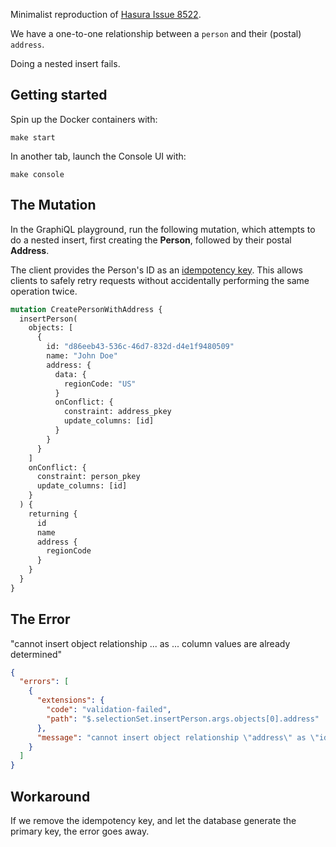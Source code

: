 Minimalist reproduction of
[Hasura Issue 8522](https://github.com/hasura/graphql-engine/issues/8522).

We have a one-to-one relationship between a `person` and their (postal)
`address`. 

Doing a nested insert fails.

## Getting started

Spin up the Docker containers with:
```
make start
```

In another tab, launch the Console UI with:
```
make console
```

## The Mutation

In the GraphiQL playground, run the following mutation, which attempts to do a 
nested insert, first creating the **Person**, followed by their postal
**Address**.

The client provides the Person's ID as an
[idempotency key](https://en.wikipedia.org/wiki/Idempotence).
This allows clients to safely retry requests without accidentally performing the
same operation twice.

```graphql
mutation CreatePersonWithAddress {
  insertPerson(
    objects: [
      {
        id: "d86eeb43-536c-46d7-832d-d4e1f9480509"
        name: "John Doe"
        address: {
          data: {
            regionCode: "US"
          }
          onConflict: {
            constraint: address_pkey
            update_columns: [id]
          }
        }
      }
    ]
    onConflict: {
      constraint: person_pkey
      update_columns: [id]
    }
  ) {
    returning {
      id
      name
      address {
        regionCode
      }
    }
  }
}
```

## The Error

"cannot insert object relationship ... as ... column values are already
determined"

```json
{
  "errors": [
    {
      "extensions": {
        "code": "validation-failed",
        "path": "$.selectionSet.insertPerson.args.objects[0].address"
      },
      "message": "cannot insert object relationship \"address\" as \"id\" column values are already determined"
    }
  ]
}
```

## Workaround

If we remove the idempotency key, and let the database generate the primary key,
the error goes away.